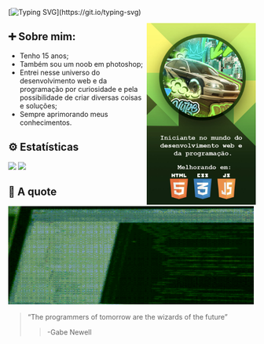 [![Typing SVG](https://readme-typing-svg.herokuapp.com?font=Roboto+Mono&weight=500&size=30&pause=1000&color=5CF715&center=false&vCenter=true&width=435&lines=Hello%2C+world!_;Eduardo+de+Oliveira+here!_)](https://git.io/typing-svg)

<img src='media/BannerGitHub.jpg' align='right' width='44%'>

## ➕ Sobre mim:
- Tenho 15 anos;
- Também sou um noob em photoshop;
- Entrei nesse universo do desenvolvimento web e da programação por curiosidade e pela possibilidade de criar diversas coisas e soluções;
- Sempre aprimorando meus conhecimentos. 

## ⚙ Estatísticas 
<img src='https://github-readme-stats.vercel.app/api/top-langs/?username=EdOzz42&layout=compact&theme=dark' width='450px'>
<img src='https://github-readme-stats.vercel.app/api?username=EdOzz42&show_icons=true&theme=dark' width='450px'>

## 💬 A quote 
<img src='media/programming_something.gif' width='500px' height='200'>

> “The programmers of tomorrow are the wizards of the future” 
>> -Gabe Newell  
